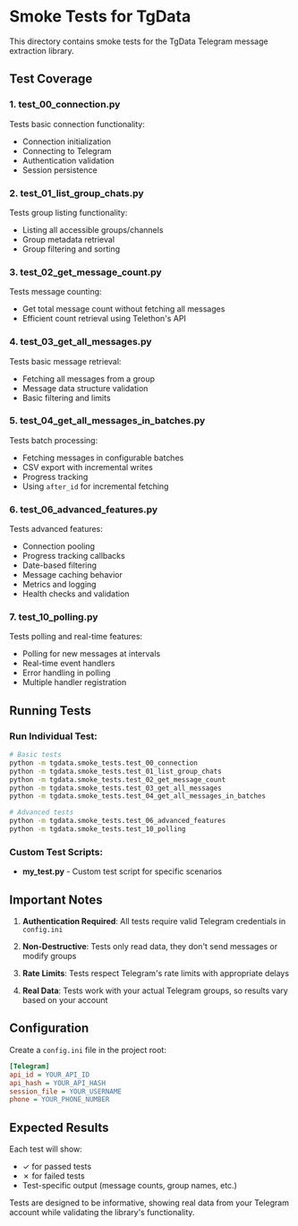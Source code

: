 # Smoke Tests for TgData

This directory contains smoke tests for the TgData Telegram message extraction library.

## Test Coverage

### 1. **test_00_connection.py**
Tests basic connection functionality:
- Connection initialization
- Connecting to Telegram
- Authentication validation
- Session persistence

### 2. **test_01_list_group_chats.py**
Tests group listing functionality:
- Listing all accessible groups/channels
- Group metadata retrieval
- Group filtering and sorting

### 3. **test_02_get_message_count.py**
Tests message counting:
- Get total message count without fetching all messages
- Efficient count retrieval using Telethon's API

### 4. **test_03_get_all_messages.py**
Tests basic message retrieval:
- Fetching all messages from a group
- Message data structure validation
- Basic filtering and limits

### 5. **test_04_get_all_messages_in_batches.py**
Tests batch processing:
- Fetching messages in configurable batches
- CSV export with incremental writes
- Progress tracking
- Using `after_id` for incremental fetching

### 6. **test_06_advanced_features.py**
Tests advanced features:
- Connection pooling
- Progress tracking callbacks
- Date-based filtering
- Message caching behavior
- Metrics and logging
- Health checks and validation

### 7. **test_10_polling.py**
Tests polling and real-time features:
- Polling for new messages at intervals
- Real-time event handlers
- Error handling in polling
- Multiple handler registration

## Running Tests

### Run Individual Test:
```bash
# Basic tests
python -m tgdata.smoke_tests.test_00_connection
python -m tgdata.smoke_tests.test_01_list_group_chats
python -m tgdata.smoke_tests.test_02_get_message_count
python -m tgdata.smoke_tests.test_03_get_all_messages
python -m tgdata.smoke_tests.test_04_get_all_messages_in_batches

# Advanced tests
python -m tgdata.smoke_tests.test_06_advanced_features
python -m tgdata.smoke_tests.test_10_polling
```

### Custom Test Scripts:
- **my_test.py** - Custom test script for specific scenarios

## Important Notes

1. **Authentication Required**: All tests require valid Telegram credentials in `config.ini`

2. **Non-Destructive**: Tests only read data, they don't send messages or modify groups

3. **Rate Limits**: Tests respect Telegram's rate limits with appropriate delays

4. **Real Data**: Tests work with your actual Telegram groups, so results vary based on your account

## Configuration

Create a `config.ini` file in the project root:

```ini
[Telegram]
api_id = YOUR_API_ID
api_hash = YOUR_API_HASH
session_file = YOUR_USERNAME
phone = YOUR_PHONE_NUMBER
```

## Expected Results

Each test will show:
- ✓ for passed tests
- ✗ for failed tests
- Test-specific output (message counts, group names, etc.)

Tests are designed to be informative, showing real data from your Telegram account while validating the library's functionality.
